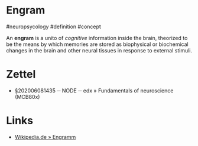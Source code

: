 # Engram
#neuropsycology #definition #concept

An **engram** is a unito of _cognitive_ information inside the brain, theorized to be the means by which memories are stored as biophysical or biochemical changes in the brain and other neural tissues in response to external stimuli.

# Zettel

- §202006081435 ─ NODE ─ edx » Fundamentals of neuroscience (MCB80x)

# Links

- [Wikipedia.de » Engramm](https://de.wikipedia.org/wiki/Engramm)